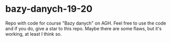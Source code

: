 # bazy-danych-19-20

Repo with code for course "Bazy danych" on AGH. Feel free to use the code and if you do, give a star to this repo. Maybe there are some flaws, but it's working, at least I think so.

